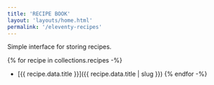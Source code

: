 ```yaml
---
title: 'RECIPE BOOK'
layout: 'layouts/home.html'
permalink: '/eleventy-recipes'
---
```


Simple interface for storing recipes.

{% for recipe in collections.recipes -%}
- [{{ recipe.data.title }}]({{ recipe.data.title | slug }})
{% endfor -%}
